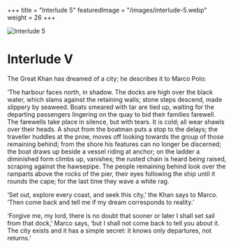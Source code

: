 +++
title = "Interlude 5"
featuredImage = "/images/interlude-5.webp"
weight = 26
+++

![Interlude 5](/images/interlude-5.webp)

# Interlude V

The Great Khan has dreamed of a city; he describes it to Marco Polo:

‘The harbour faces north, in shadow. The docks are high over the black water, which slams against the retaining walls; stone steps descend, made slippery by seaweed. Boats smeared with tar are tied up, waiting for the departing passengers lingering on the quay to bid their families farewell. The farewells take place in silence, but with tears. It is cold; all wear shawls over their heads. A shout from the boatman puts a stop to the delays; the traveller huddles at the prow, moves off looking towards the group of those remaining behind; from the shore his features can no longer be discerned; the boat draws up beside a vessel riding at anchor; on the ladder a diminished form climbs up, vanishes; the rusted chain is heard being raised, scraping against the hawsepipe. The people remaining behind look over the ramparts above the rocks of the pier, their eyes following the ship until it rounds the cape; for the last time they wave a white rag.

‘Set out, explore every coast, and seek this city,’ the Khan says to Marco. ‘Then come back and tell me if my dream corresponds to reality.’

‘Forgive me, my lord, there is no doubt that sooner or later I shall set sail from that dock,’ Marco says, ‘but I shall not come back to tell you about it. The city exists and it has a simple secret: it knows only departures, not returns.’